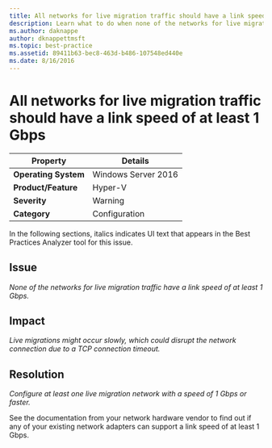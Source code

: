 ```yaml
---
title: All networks for live migration traffic should have a link speed of at least 1 Gbps
description: Learn what to do when none of the networks for live migration traffic have a link speed of at least 1 Gbps.
ms.author: daknappe
author: dknappettmsft
ms.topic: best-practice
ms.assetid: 89411b63-bec8-463d-b486-107548ed440e
ms.date: 8/16/2016
---
```

# All networks for live migration traffic should have a link speed of at least 1 Gbps

|Property|Details|
|-|-|
|**Operating System**|Windows Server 2016|
|**Product/Feature**|Hyper-V|
|**Severity**|Warning|
|**Category**|Configuration|

In the following sections, italics indicates UI text that appears in the Best Practices Analyzer tool for this issue.

## Issue
*None of the networks for live migration traffic have a link speed of at least 1 Gbps.*

## Impact
*Live migrations might occur slowly, which could disrupt the network connection due to a TCP connection timeout.*

## Resolution
*Configure at least one live migration network with a speed of 1 Gbps or faster.*

See the documentation from your network hardware vendor to find out if any of your existing network adapters can support a link speed of at least 1 Gbps.




